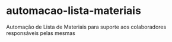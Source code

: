 # automacao-lista-materiais
 Automação de Lista de Materiais para suporte aos colaboradores responsáveis pelas mesmas

